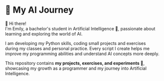 # 🌟 My AI Journey

👋 Hi there!  
I'm Emily, a bachelor's student in Artificial Intelligence 🤖, passionate about learning and exploring the world of AI.

I am developing my Python skills, coding small projects and exercises during my classes and personal practice. Every script I create helps me improve my programming abilities and understand AI concepts more deeply.

This repository contains **my projects, exercises, and experiments 🚀**, showcasing my growth as a programmer and my journey into Artificial Intelligence.
